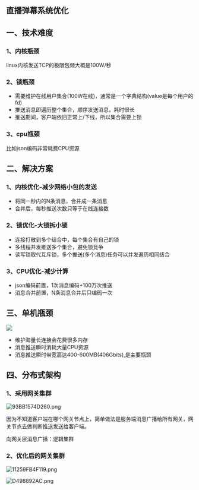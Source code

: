 ## 直播弹幕系统优化

## 一、技术难度

### 1、内核瓶颈

linux内核发送TCP的极限包频大概是100W/秒

### 2、锁瓶颈

- 需要维护在线用户集合(100W在线)，通常是一个字典结构(value是每个用户的fd)
- 推送消息即遍历整个集合，顺序发送消息，耗时很长
- 推送期间，客户端依旧正常上/下线，所以集合需要上锁

### 3、cpu瓶颈

比如json编码非常耗费CPU资源

## 二、解决方案

### 1、内核优化-减少网络小包的发送

- 将同一秒内的N条消息，合并成一条消息
- 合并后，每秒推送次数只等于在线连接数

### 2、锁优化-大锁拆小锁

- 连接打散到多个结合中，每个集合有自己的锁
- 多线程并发推送多个集合，避免锁竞争
- 读写锁取代互斥锁，多个推送(多个消息)任务可以并发遍历相同结合

### 3、CPU优化-减少计算

- json编码前置，1次消息编码+100万次推送
- 消息合并前置，N条消息合并后只编码一次

## 三、单机瓶颈

![](https://pic.imgdb.cn/item/6306d2e716f2c2beb102e3f1.png)

- 维护海量长连接会花费很多内存
- 消息推送瞬时消耗大量CPU资源
- 消息推送瞬时带宽高达400-600MB(406Gbits),是主要瓶颈

## 四、分布式架构

### 1、采用网关集群

![93BB1574D260.png](https://pic.imgdb.cn/item/6306d45d16f2c2beb10383d4.png)

因为不知道客户端在哪个网关节点上，简单做法是服务端消息广播给所有网关，网关节点去做判断推送发送给客户端。

向网关层消息广播：逻辑集群

### 2、优化后的网关集群

![11259FB4F119.png](https://pic.imgdb.cn/item/6306d47816f2c2beb1038f41.png)

![D498892AC.png](https://pic.imgdb.cn/item/6306d4c016f2c2beb103b13b.png)
